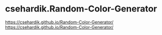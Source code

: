 # csehardik.Random-Color-Generator
https://csehardik.github.io/Random-Color-Generator/
https://csehardik.github.io/Random-Color-Generator/
